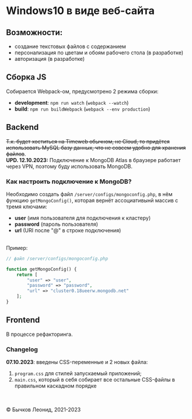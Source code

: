 # Windows10 в виде веб-сайта

## Возможности:
- создание текстовых файлов с содержанием
- персонализация по цветам и обоям рабочего стола (в разработке)
- авторизация (в разработке)

## Сборка JS
Собирается Webpack-ом, предусмотрено 2 режима сборки:
* **development**: `npm run watch` (`webpack --watch`)
* **build**: `npm run buildWebpack` (`webpack --env production`)

## Backend
~~Т.к. будет хоститься на Timeweb обычном, не Cloud, то придётся использовать 
MySQL базу данных, что не совсем удобно для хранения файлов~~.\
**UPD. 12.10.2023:** Подключение к MongoDB Atlas в браузере работает через 
VPN, поэтому буду использовать MongoDB.
### Как настроить подключение к MongoDB?
Необходимо создать файл
`/server/configs/mongoconfig.php`, в нём функцию `getMongoConfig()`, которая 
вернёт ассоциативынй массив с тремя ключами:
- **user** (имя пользователя для подключения к кластеру)
- **password** (пароль пользователя)
- **url** (URI после "@" в строке подключения)

<br>Пример:
```php
// файл /server/configs/mongoconfig.php

function getMongoConfig() {
    return [
        "user" => "user",
        "password" => "password",
        "url" => "cluster0.18ueerw.mongodb.net"
    ];
}
```

## Frontend
В процессе рефакторинга.
### Changelog
**07.10.2023**: введены CSS-переменные и 2 новых файла: 
1. `program.css` для стилей запускаемый приложений;
2. `main.css`, который в себя собирает все остальные CSS-файлы в правильном каскадном порядке

<br><br>
&copy; Бычков Леонид, 2021-2023